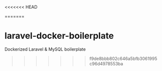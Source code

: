 <<<<<<< HEAD

=======
# laravel-docker-boilerplate
Dockerized Laravel &amp; MySQL boilerplate
>>>>>>> f9de8bbb802c646a5bfb3061995c96d4978553ba
